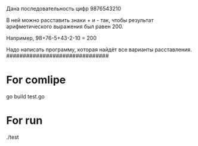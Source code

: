Дана последовательность цифр  9876543210

В ней можно расставить знаки + и - так, чтобы результат арифметического выражения был равен 200.

Например, 98+76-5+43-2-10 = 200

Надо написать программу, которая найдёт все варианты расставления.
###############################

# For comlipe
go build test.go

# For run
./test